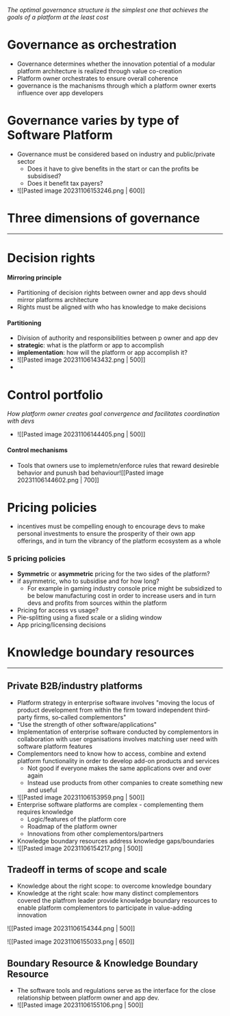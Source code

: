 _The optimal governance structure is the simplest one that achieves the goals of a platform at the least cost_

# Governance as orchestration

* Governance determines whether the innovation potential of a modular platform architecture is realized through value co-creation
* Platform owner orchestrates to ensure overall coherence
* governance is the machanisms through which a platform owner exerts influence over app developers

# Governance varies by type of Software Platform

* Governance must be considered based on industry and public/private sector
	* Does it have to give benefits in the start or can the profits be subsidised?
	* Does it benefit tax payers?
* ![[Pasted image 20231106153246.png | 600]]

# Three dimensions of governance
---
# Decision rights

#### Mirroring principle
* Partitioning of decision rights between owner and app devs should mirror platforms architecture
* Rights must be aligned with who has knowledge  to make decisions

#### Partitioning
* Division of authority and responsibilities between p owner and app dev
* **strategic**: what is the platform or app to accomplish
* **implementation**: how will the platform or app accomplish it?
* ![[Pasted image 20231106143432.png | 500]]
* 

# Control portfolio
*How platform owner creates goal convergence and facilitates coordination with devs*

* ![[Pasted image 20231106144405.png | 500]]

#### Control mechanisms
* Tools that owners use to implemetn/enforce rules that reward desireble behavior and punush bad behaviour![[Pasted image 20231106144602.png | 700]]


# Pricing policies

* incentives must be compelling enough  to encourage devs to make personal investments to ensure the prosperity of their own app offerings, and in turn the vibrancy of the platform ecosystem as a whole

### 5 pricing policies
* **Symmetric** or **asymmetric** pricing for the two sides of the platform?
* if asymmetric, who to subsidise and for how long?
	* For example in gaming industry console price might be subsidized to be below manufacturing cost in order to increase users and in turn devs and profits from sources within the platform
* Pricing for access vs usage?
* Pie-splitting using a fixed scale or a sliding window
* App pricing/licensing decisions


# Knowledge boundary resources
---

## Private B2B/industry platforms

* Platform strategy in enterprise software involves "moving the locus of product development from within the firm toward independent third‐party firms, so‐called complementors"
* "Use the strength of other software/applications"
* Implementation of enterprise software conducted by complementors in collaboration with user organisations involves matching user need with software platform features
* Complementors need to know how to access, combine and extend platform functionality in order to develop add-on products and services
	* Not good if everyone makes the same applications over and over again
	* Instead use products from other companies to create something new and useful
* ![[Pasted image 20231106153959.png | 500]]
* Enterprise software platforms are complex - complementing them requires knowledge
	* Logic/features of the platform core
	* Roadmap of the platform owner
	* Innovations from other complementors/partners
* Knowledge boundary resources address knowledge gaps/boundaries
* ![[Pasted image 20231106154217.png | 500]]

## Tradeoff in terms of scope and scale

* Knowledge about the right scope: to overcome knowledge boundary
* Knowledge at the right scale: how many distinct complementors covered the platfrom leader provide knowledge boundary resources to enable platform complementors to participate in value-adding innovation

![[Pasted image 20231106154344.png | 500]]

![[Pasted image 20231106155033.png | 650]]

## Boundary Resource & Knowledge Boundary Resource

* The software tools and regulations serve as the interface for the close relationship between platform owner and app dev.
* ![[Pasted image 20231106155106.png | 500]]
